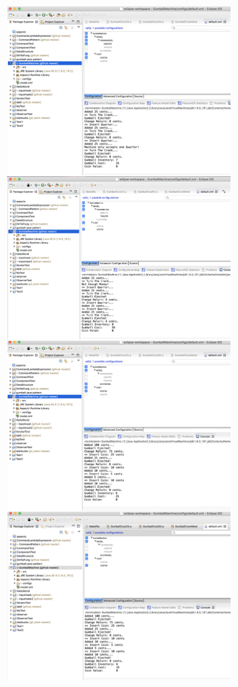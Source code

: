 ![alt text](https://github.com/feiwang6079/cmpe202/blob/master/lab10/img/1.png)
![alt text](https://github.com/feiwang6079/cmpe202/blob/master/lab10/img/2.png)
![alt text](https://github.com/feiwang6079/cmpe202/blob/master/lab10/img/3.png)
![alt text](https://github.com/feiwang6079/cmpe202/blob/master/lab10/img/4.png)
